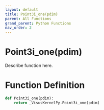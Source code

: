 ```yaml
---
layout: default
title: Point3i_one(pdim)
parent: All Functions
grand_parent: Python Functions
nav_order: 2
---
```


# Point3i_one(pdim)

Describe function here.

# Function Definition

```python
def Point3i_one(pdim):
    return _VisusKernelPy.Point3i_one(pdim)
```